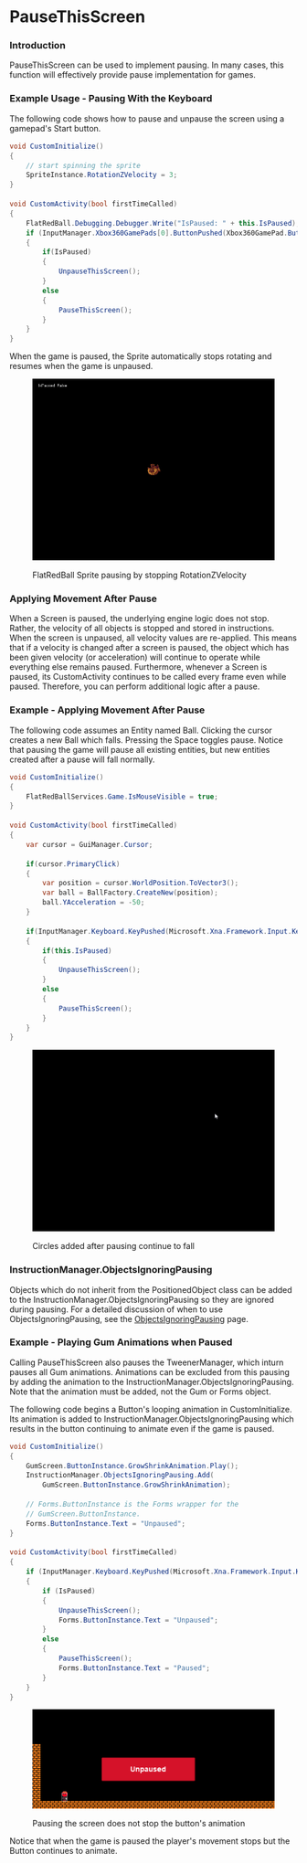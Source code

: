 # PauseThisScreen

### Introduction

PauseThisScreen can be used to implement pausing. In many cases, this function will effectively provide pause implementation for games.

### Example Usage - Pausing With the Keyboard

The following code shows how to pause and unpause the screen using a gamepad's Start button.

```csharp
void CustomInitialize()
{
    // start spinning the sprite
    SpriteInstance.RotationZVelocity = 3;
}

void CustomActivity(bool firstTimeCalled)
{
    FlatRedBall.Debugging.Debugger.Write("IsPaused: " + this.IsPaused);
    if (InputManager.Xbox360GamePads[0].ButtonPushed(Xbox360GamePad.Button.Start))
    {
        if(IsPaused)
        {
            UnpauseThisScreen();
        }
        else
        {
            PauseThisScreen();
        }
    }
}
```

When the game is paused, the Sprite automatically stops rotating and resumes when the game is unpaused.

<figure><img src="../../../../media/2022-10-28_19-44-16.gif" alt=""><figcaption><p>FlatRedBall Sprite pausing by stopping RotationZVelocity</p></figcaption></figure>

### Applying Movement After Pause

When a Screen is paused, the underlying engine logic does not stop. Rather, the velocity of all objects is stopped and stored in instructions. When the screen is unpaused, all velocity values are re-applied. This means that if a velocity is changed after a screen is paused, the object which has been given velocity (or acceleration) will continue to operate while everything else remains paused. Furthermore, whenever a Screen is paused, its CustomActivity continues to be called every frame even while paused. Therefore, you can perform additional logic after a pause.

### Example - Applying Movement After Pause

The following code assumes an Entity named Ball. Clicking the cursor creates a new Ball which falls. Pressing the Space toggles pause. Notice that pausing the game will pause all existing entities, but new entities created after a pause will fall normally.

```csharp
void CustomInitialize()
{
    FlatRedBallServices.Game.IsMouseVisible = true;
}

void CustomActivity(bool firstTimeCalled)
{
    var cursor = GuiManager.Cursor;

    if(cursor.PrimaryClick)
    {
        var position = cursor.WorldPosition.ToVector3();
        var ball = BallFactory.CreateNew(position);
        ball.YAcceleration = -50;
    }

    if(InputManager.Keyboard.KeyPushed(Microsoft.Xna.Framework.Input.Keys.Space))
    {
        if(this.IsPaused)
        {
            UnpauseThisScreen();
        }
        else
        {
            PauseThisScreen();
        }
    }
}
```

<figure><img src="../../../../media/2022-10-28_19-51-13.gif" alt=""><figcaption><p>Circles added after pausing continue to fall</p></figcaption></figure>

### InstructionManager.ObjectsIgnoringPausing

Objects which do not inherit from the PositionedObject class can be added to the InstructionManager.ObjectsIgnoringPausing so they are ignored during pausing. For a detailed discussion of when to use ObjectsIgnoringPausing, see the [ObjectsIgnoringPausing](../../instructions/instructionmanager/objectsignoringpausing.md) page.

### Example - Playing Gum Animations when Paused

Calling PauseThisScreen also pauses the TweenerManager, which inturn pauses all Gum animations. Animations can be excluded from this pausing by adding the animation to the InstructionManager.ObjectsIgnoringPausing. Note that the animation must be added, not the Gum or Forms object.

The following code begins a Button's looping animation in CustomInitialize. Its animation is added to InstructionManager.ObjectsIgnoringPausing which results in the button continuing to animate even if the game is paused.

```csharp
void CustomInitialize()
{
    GumScreen.ButtonInstance.GrowShrinkAnimation.Play();
    InstructionManager.ObjectsIgnoringPausing.Add(
        GumScreen.ButtonInstance.GrowShrinkAnimation);

    // Forms.ButtonInstance is the Forms wrapper for the 
    // GumScreen.ButtonInstance.
    Forms.ButtonInstance.Text = "Unpaused";
}

void CustomActivity(bool firstTimeCalled)
{
    if (InputManager.Keyboard.KeyPushed(Microsoft.Xna.Framework.Input.Keys.Escape))
    {
        if (IsPaused)
        {
            UnpauseThisScreen();
            Forms.ButtonInstance.Text = "Unpaused";
        }
        else
        {
            PauseThisScreen();
            Forms.ButtonInstance.Text = "Paused";
        }
    }
}
```

<figure><img src="../../../../.gitbook/assets/02_06 49 59.gif" alt=""><figcaption><p>Pausing the screen does not stop the button's animation</p></figcaption></figure>

Notice that when the game is paused the player's movement stops but the Button continues to animate.
